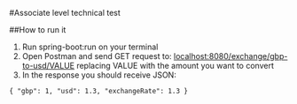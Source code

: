 #Associate level technical test

##How to run it

1. Run spring-boot:run on your terminal
2. Open Postman and send GET request to: [localhost:8080/exchange/gbp-to-usd/VALUE](localhost:8080/exchange/gbp-to-usd/VALUE)
replacing VALUE with the amount you want to convert
3. In the response you should receive JSON:

`{
     "gbp": 1,
     "usd": 1.3,
     "exchangeRate": 1.3
 }` 
